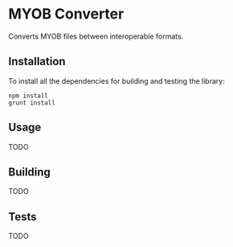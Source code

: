 MYOB Converter
======

Converts MYOB files between interoperable formats.

## Installation

To install all the dependencies for building and testing the library:

```
npm install
grunt install
```

## Usage

TODO

## Building

TODO

## Tests

TODO
